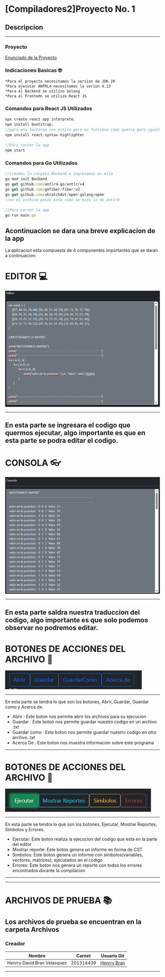 # [Compiladores2]Proyecto No. 1

## Descripcion 
___
### Proyecto

[Enunciado de la Proyecto](https://drive.google.com/file/d/1YtVQyzbbN0cWqL1iA54m3sjk2G73fEWr/view?usp=sharing)

### Indicaciones Basicas :nerd_face:
    *Para el proyecto necesitamos la version de JDK 20
    *Para ejecutar ANTRL4 necesitamos la verion 4.13
    *Para el Backend se utilizo Golang
    *Para el Frontedn se utilizo React JS
### Comandos para React JS Utilizados

```javascript
npx create-react-app interprete;
npm install bootstrap;
//para una textarea con estilo pero no funciona como queria pero igualmente esta agregado
npm install react-syntax-highlighter

//Para correr la app
npm start
```
### Comandos para Go Utilizados

```javascript
//creamos la carpeta Backend e ingresamos en ella
go mod init Backend
go get github.com/antlr4-go/antlr/v4
go get github.com/gofiber/fiber/v2
go get github.com/skratchdot/open-golang/open
//en el archivo pasos esta como se hizo lo de antlr4

//Para correr la app
go run main.go
```
## Acontinuacion se dara una breve explicacion de la app

La aplicacion esta compuesta de 4 componentes importantes que se daran a continuacion:

# EDITOR :computer:

![editor de proyecto](https://github.com/HenrryBran-Hub/Proyecto-1/blob/Develop/Imagenes/Editor.png)

---
En esta parte se ingresara el codigo que quermos ejecutar, 
algo importante es que en esta parte se podra editar el codigo.
---

# CONSOLA :eyeglasses:

![consola de proyecto](https://github.com/HenrryBran-Hub/Proyecto-1/blob/Develop/Imagenes/Consola.png)

---
En esta parte saldra nuestra traduccion del codigo,
algo importante es que solo podemos observar no podremos editar.
---

# BOTONES DE ACCIONES DEL ARCHIVO :abacus:

![consola de proyecto](https://github.com/HenrryBran-Hub/Proyecto-1/blob/Develop/Imagenes/BotonesDeIDE.png)

---
En esta parte se tendra lo que son los botones, Abrir, Guardar, Guardar como y Acerca de.
* Abrir : Este boton nos permite abrir los archivos para su ejecucion
* Guardar : Este boton nos permite guardar nuestro codigo en un archivo .txt
* Guardar como : Este boton nos permite guardar nuestro codigo en otro archivo .txt
* Acerca De : Este boton nos muestra informacion sobre este programa
---

# BOTONES DE ACCIONES DEL ARCHIVO :floppy_disk:

![consola de proyecto](https://github.com/HenrryBran-Hub/Proyecto-1/blob/Develop/Imagenes/BotonesDeEjecucion.png)

---
En esta parte se tendra lo que son los botones, Ejecutar, Mostrar Reportes, Simbolos y Errores.
* Ejecutar: Este boton realiza la ejecucion del codigo que esta en la parte del editor
* Mostrar reporte: Este boton genera un informe en forma de CST
* Simbolos: Este boton genera un informe con simbolos(variables, vectores, matrices), ejecutados en el codigo
* Errores: Este boton nos genera un reporte con todos los errores encontrados durante la compilacion
---

---
# ARCHIVOS DE PRUEBA  :books:

Los archivos de prueba se encuentran en la carpeta Archivos
---

### Creador
| Nombre | Carnet | Usuario Git |
|----------|----------|----------|
| Henrry David Bran Velasquez | 201314439 | [Henrry Bran](https://github.com/HenrryBran-Hub) |
___

